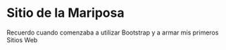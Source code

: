 # Sitio de la Mariposa


Recuerdo cuando comenzaba a utilizar Bootstrap y a armar mis primeros Sitios Web

